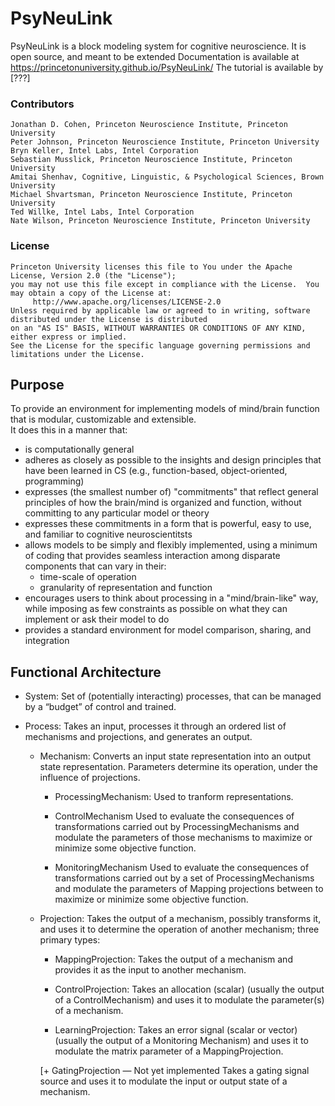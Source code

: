 # PsyNeuLink

PsyNeuLink is a block modeling system for cognitive neuroscience.
It is open source, and meant to be extended
Documentation is available at https://princetonuniversity.github.io/PsyNeuLink/
The tutorial is available by [???] 

### Contributors

    Jonathan D. Cohen, Princeton Neuroscience Institute, Princeton University
    Peter Johnson, Princeton Neuroscience Institute, Princeton University
    Bryn Keller, Intel Labs, Intel Corporation
    Sebastian Musslick, Princeton Neuroscience Institute, Princeton University
    Amitai Shenhav, Cognitive, Linguistic, & Psychological Sciences, Brown University
    Michael Shvartsman, Princeton Neuroscience Institute, Princeton University
    Ted Willke, Intel Labs, Intel Corporation
    Nate Wilson, Princeton Neuroscience Institute, Princeton University 

### License

    Princeton University licenses this file to You under the Apache License, Version 2.0 (the "License");
    you may not use this file except in compliance with the License.  You may obtain a copy of the License at:
         http://www.apache.org/licenses/LICENSE-2.0
    Unless required by applicable law or agreed to in writing, software distributed under the License is distributed
    on an "AS IS" BASIS, WITHOUT WARRANTIES OR CONDITIONS OF ANY KIND, either express or implied.
    See the License for the specific language governing permissions and limitations under the License.

## Purpose

To provide an environment for implementing models of mind/brain function that is modular, customizable and extensible.  
It does this in a manner that:

- is computationally general
- adheres as closely as possible to the insights and design principles that have been learned in CS
    (e.g., function-based, object-oriented, programming)
- expresses (the smallest number of) "commitments" that reflect general principles of how
    the brain/mind is organized and function, without committing to any particular model or theory
- expresses these commitments in a form that is powerful, easy to use, and familiar to cognitive neuroscientitsts
- allows models to be simply and flexibly implemented, using a minimum of coding that provides 
     seamless interaction among disparate components that can vary in their:
     + time-scale of operation
     + granularity of representation and function
- encourages users to think about processing in a "mind/brain-like" way,
     while imposing as few constraints as possible on what they can implement or ask their model to do
- provides a standard environment for model comparison, sharing, and integration  

## Functional Architecture

- System:
     Set of (potentially interacting) processes, that can be managed by a “budget” of control and trained.

 - Process: 
     Takes an input, processes it through an ordered list of mechanisms and projections, and generates an output.

     - Mechanism: 
         Converts an input state representation into an output state representation.
         Parameters determine its operation, under the influence of projections.
         
         + ProcessingMechanism:
              Used to tranform representations.              
         
         + ControlMechanism
              Used to evaluate the consequences of transformations carried out by ProcessingMechanisms
              and modulate the parameters of those mechanisms to maximize or minimize some objective function.
         
         + MonitoringMechanism
              Used to evaluate the consequences of transformations carried out by a set of ProcessingMechanisms
              and modulate the parameters of Mapping projections between to maximize or minimize some objective function.

     - Projection: 
         Takes the output of a mechanism, possibly transforms it, and uses it to
         determine the operation of another mechanism;  three primary types:

         + MappingProjection:
             Takes the output of a mechanism and provides it as the input to another mechanism.

         + ControlProjection:
             Takes an allocation (scalar) (usually the output of a ControlMechanism) 
             and uses it to modulate the parameter(s) of a mechanism.

         + LearningProjection:
             Takes an error signal (scalar or vector) (usually the output of a Monitoring Mechanism) 
             and uses it to modulate the matrix parameter of a MappingProjection.
             
         [+ GatingProjection — Not yet implemented
             Takes a gating signal source and uses it to modulate the input or output state of a mechanism.
